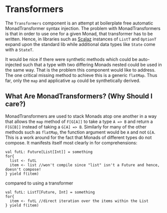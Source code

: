 # Transformers

The `Transformers` component is an attempt at boilerplate free automatic MonadTransformer syntax injection. The problem with MonadTransformers is that in order to use one for a given Monad, that transformer has to be written. Hence, in libraries such as [Scalaz](https://github.com/scalaz/scalaz) instances of `ListT` and `OptionT` expand upon the standard lib while additional data types like `State` come with a `StateT`. 

It would be nice if there were synthetic methods which could be auto-injected such that a type with two differing Monads nested could be used in the same way. That is the problem this component would like to address. The one critical missing method to achieve this is a generic `flatMap`. Thus far, only the `map` and applicative `ap` could be synthetically derived.

## What Are MonadTransformers? (Why Should I care?)

MonadTransformers are used to stack Monads atop one another in a way that allows the `map` method of `F[G[A]]` to take a type `A => B` and return a `F[G[B]]` instead of taking a `G[A] => B`. Similarly for many of the other methods such as `flatMap`, the function argument would be `A` and not `G[A`. This is a work around for the fact that Monads of different types do not compose. It manifests itself most clearly in for comprehensions:

```
val futL: Future[List[Int]] = something
for{
  list <- futL
  item <- list //won't compile since "list" isn't a Future and hence, doesn't compose!
} yield f(item)
```

compared to using a transformer

```
val futL: ListT[Future, Int] = something
for{
  item <- futL //direct iteration over the items within the List
} yield f(item)
```